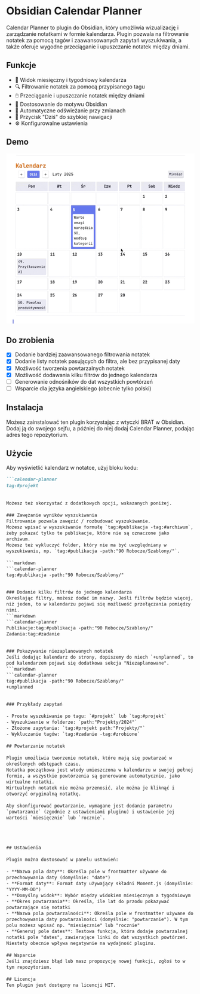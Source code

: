 # Obsidian Calendar Planner

Calendar Planner to plugin do Obsidian, który umożliwia wizualizację i zarządzanie notatkami w formie kalendarza. Plugin pozwala na filtrowanie notatek za pomocą tagów i zaawansowanych zapytań wyszukiwania, a także oferuje wygodne przeciąganie i upuszczanie notatek między dniami.

## Funkcje

- 📅 Widok miesięczny i tygodniowy kalendarza
- 🔍 Filtrowanie notatek za pomocą przypisanego tagu
- 🖱️ Przeciąganie i upuszczanie notatek między dniami
- 🎨 Dostosowanie do motywu Obsidian
- 🔄 Automatyczne odświeżanie przy zmianach
- 📌 Przycisk "Dziś" do szybkiej nawigacji
- ⚙️ Konfigurowalne ustawienia

## Demo
![](./calendar-planner-demo.gif)

## Do zrobienia
- [x] Dodanie bardziej zaawansowanego filtrowania notatek
- [x] Dodanie listy notatek pasujących do filtra, ale bez przypisanej daty
- [x] Możliwość tworzenia powtarzalnych notatek
- [x] Możliwość dodawania kilku filtrów do jednego kalendarza
- [ ] Generowanie odnośników do dat wszystkich powtórzeń
- [ ] Wsparcie dla języka angielskiego (obecnie tylko polski)

## Instalacja
Możesz zainstalować ten plugin korzystając z wtyczki BRAT w Obsidian.
Dodaj ją do swojego sejfu, a później do niej dodaj Calendar Planner, podając adres tego repozytorium.

## Użycie

Aby wyświetlić kalendarz w notatce, użyj bloku kodu:

```markdown
```calendar-planner
tag:#projekt
```
```

Możesz też skorzystać z dodatkowych opcji, wskazanych poniżej.

### Zawężanie wyników wyszukiwania
Filtrowanie pozwala zawęzić / rozbudować wyszukiwanie. 
Możesz wpisać w wyszukiwanie formułę `tag:#publikacja -tag:#archiwum`, żeby pokazać tylko te publikacje, które nie są oznaczone jako archiwum.
Możesz też wykluczyć folder, który nie ma być uwzględniany w wyszukiwaniu, np. `tag:#publikacja -path:"90 Robocze/Szablony/"`.

```markdown
```calendar-planner
tag:#publikacja -path:"90 Robocze/Szablony/"
```
```

### Dodanie kilku filtrów do jednego kalendarza
Określając filtry, możesz dodać im nazwy. Jeśli filtrów będzie więcej, niż jeden, to w kalendarzu pojawi się możliwość przełączania pomiędzy nimi.
```markdown
```calendar-planner
Publikacje:tag:#publikacja -path:"90 Robocze/Szablony/"
Zadania:tag:#zadanie 
```
```

### Pokazywanie niezaplanowanych notatek
Jeśli dodając kalendarz do strony, dopiszemy do niech `+unplanned`, to pod kalendarzem pojawi się dodatkowa sekcja "Niezaplanowane".
```markdown
```calendar-planner
tag:#publikacja -path:"90 Robocze/Szablony/"
+unplanned
```
```

### Przykłady zapytań

- Proste wyszukiwanie po tagu: `#projekt` lub `tag:#projekt`
- Wyszukiwanie w folderze: `path:"Projekty/2024"`
- Złożone zapytania: `tag:#projekt path:"Projekty/"`
- Wykluczanie tagów: `tag:#zadanie -tag:#zrobione`

## Powtarzanie notatek

Plugin umożliwia tworzenie notatek, które mają się powtarzać w określonych odstępach czasu.
Notatka początkowa jest wtedy umieszczona w kalendarzu w swojej pełnej formie, a wszystkie powtórzenia są generowane automatycznie, jako wirtualne notatki.
Wirtualnych notatek nie można przenosić, ale można je kliknąć i otworzyć oryginalną notatkę.

Aby skonfigurować powtarzanie, wymagane jest dodanie parametru `powtarzanie` (zgodnie z ustawieniami pluginu) i ustawienie jej wartości `miesięcznie` lub `rocznie`.




## Ustawienia

Plugin można dostosować w panelu ustawień:

- **Nazwa pola daty**: Określa pole w frontmatter używane do przechowywania daty (domyślnie: "date")
- **Format daty**: Format daty używający składni Moment.js (domyślnie: "YYYY-MM-DD")
- **Domyślny widok**: Wybór między widokiem miesięcznym a tygodniowym
- **Okres powtarzania**: Określa, ile lat do przodu pokazywać powtarzające się notatki
- **Nazwa pola powtarzalności**: Określa pole w frontmatter używane do przechowywania daty powtarzalności (domyślnie: "powtarzanie"). W tym polu możesz wpisać np. "miesięcznie" lub "rocznie"
- **Generuj pole dates**: Testowa funkcja, która dodaje powtarzalnej notatki pole "dates", zawierające linki do dat wszystkich powtórzeń. Niestety obecnie wpływa negatywnie na wydajność pluginu.

## Wsparcie
Jeśli znajdziesz błąd lub masz propozycję nowej funkcji, zgłoś to w tym repozytorium.

## Licencja
Ten plugin jest dostępny na licencji MIT. 